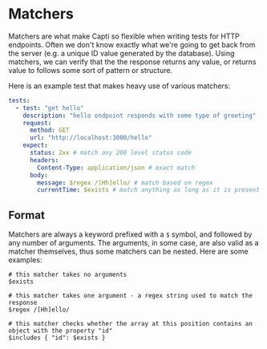 # Matchers

Matchers are what make Capti so flexible when writing tests for HTTP endpoints. Often we don't know exactly what we're going to get back from the server (e.g. a unique ID value generated by the database). Using matchers, we can verify that the the response returns any value, or returns value to follows some sort of pattern or structure.

Here is an example test that makes heavy use of various matchers:

```yaml
tests:
  - test: "get hello"
    description: "hello endpoint responds with some type of greeting"
    request:
      method: GET
      url: "http://localhost:3000/hello"
    expect:
      status: 2xx # match any 200 level status code
      headers:
        Content-Type: application/json # exact match
      body:
        message: $regex /[Hh]ello/ # match based on regex
        currentTime: $exists # match anything as long as it is present
```

## Format

Matchers are always a keyword prefixed with a `$` symbol, and followed by any number of arguments. The arguments, in some case, are also valid as a matcher themselves, thus some matchers can be nested. Here are some examples:

```
# this matcher takes no arguments
$exists 

# this matcher takes one argument - a regex string used to match the response
$regex /[Hh]ello/ 

# this matcher checks whether the array at this position contains an object with the property "id"
$includes { "id": $exists } 
```
